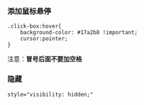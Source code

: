 ### 添加鼠标悬停

```
.click-box:hover{
    background-color: #17a2b8 !important;
    cursor:pointer; 
}

```

注意：**冒号后面不要加空格**



### 隐藏

```
style="visibility: hidden;"
```


